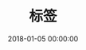 ---
title: 标签
date: 2018-01-05 00:00:00 
type: "tags"
-tags: 碎碎念
comments:  false
layout: "tags"
# Directory
tag_dir: tags
---